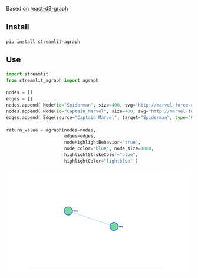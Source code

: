 
Based on [react-d3-graph](https://www.npmjs.com/package/react-d3-graph)


## Install

`pip install streamlit-agraph`

## Use
```python
import streamlit
from streamlit_agraph import agraph

nodes = []
edges = []
nodes.append( Node(id="Spiderman", size=400, svg="http://marvel-force-chart.surge.sh/marvel_force_chart_img/top_spiderman.png") ) # ,
nodes.append( Node(id="Captain_Marvel", size=400, svg="http://marvel-force-chart.surge.sh/marvel_force_chart_img/top_captainmarvel.png"))
edges.append( Edge(source="Captain_Marvel", target="Spiderman", type="CURVE_SMOOTH"))

return_value = agraph(nodes=nodes,
                      edges=edges, 
                      nodeHighlightBehavior="true",
                      node_color="blue", node_size=1000,
                      highlightStrokeColor="blue",
                      highlightColor="lightblue" )
```

![](https://github.com/ChrisChross/streamlit-agraph/blob/master/imgs/example.png)

